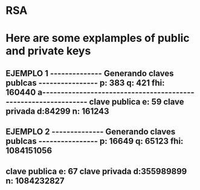 # RSA
# Here are some explamples of public and private keys

EJEMPLO 1
-------------- Generando claves publcas ---------------- 
p: 383
q: 421
fhi: 160440
a---------------------------------------------------------------
clave publica e: 59
clave privada d:84299
n: 161243
---------------------------------------------------------------

EJEMPLO 2
-------------- Generando claves publcas ---------------- 
p: 16649
q: 65123
fhi: 1084151056
---------------------------------------------------------------
clave publica e: 67
clave privada d:355989899
n: 1084232827
---------------------------------------------------------------

